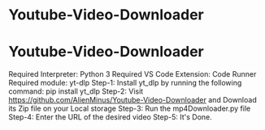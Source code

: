 # Youtube-Video-Downloader
# Youtube-Video-Downloader
Required Interpreter: Python 3
Required VS Code Extension: Code Runner
Required module: yt-dlp
Step-1: Install yt_dlp by running the following command:
                pip install yt_dlp
Step-2: Visit https://github.com/AlienMinus/Youtube-Video-Downloader and Download its Zip file on your Local storage
Step-3: Run the mp4Downloader.py file
Step-4: Enter the URL of the desired video
Step-5: It's Done.

